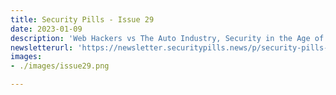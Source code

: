 ```yaml
---
title: Security Pills - Issue 29
date: 2023-01-09
description: 'Web Hackers vs The Auto Industry, Security in the Age of LLMS, Circom-Pairing: A Million-Dollar Zk Bug Caught Early.'
newsletterurl: 'https://newsletter.securitypills.news/p/security-pills-issue-29'
images: 
- ./images/issue29.png

--- 
```


